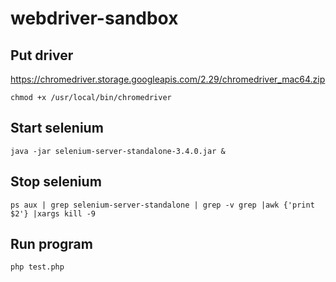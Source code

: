 # webdriver-sandbox

## Put driver

https://chromedriver.storage.googleapis.com/2.29/chromedriver_mac64.zip

```shell
chmod +x /usr/local/bin/chromedriver
```

## Start selenium

```shell
java -jar selenium-server-standalone-3.4.0.jar &
```

## Stop selenium

```shell
ps aux | grep selenium-server-standalone | grep -v grep |awk {'print $2'} |xargs kill -9
```

## Run program

```shell
php test.php
```
